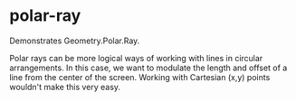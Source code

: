 # polar-ray

Demonstrates Geometry.Polar.Ray.

Polar rays can be more logical ways of working with lines in circular arrangements. In this case, we want to modulate the length and offset of a line from the center of the screen. Working with Cartesian (x,y) points wouldn't make this very easy.